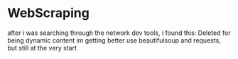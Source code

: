 # WebScraping
after i was searching through the network dev tools, i found this:
Deleted for being dynamic content
im getting better use beautifulsoup and requests, but still at the very start
